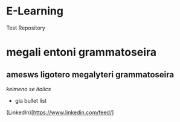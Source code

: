 # E-Learning
Test Repository
# megali entoni grammatoseira
## amesws ligotero megalyteri grammatoseira
*keimeno se italics*
* gia bullet list

(LinkedIn)[https://www.linkedin.com/feed/]

